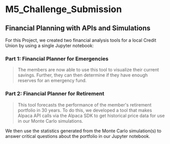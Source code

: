 # **M5_Challenge_Submission**
## **Financial Planning with APIs and Simulations**
For this Project, we created two financial analysis tools for a local Credit Union by using a single Jupyter notebook:
### 
### **Part 1: Financial Planner for Emergencies** 
> The members are now able to use this tool to visualize their current savings. Further, they can then determine if they have enough reserves for an emergency fund.

### **Part 2: Financial Planner for Retirement** 
> This tool forecasts the performance of the member's retirement portfolio in 30 years. To do this, we developed a tool that makes Alpaca API calls via the Alpaca SDK to get historical price data for use in our Monte Carlo simulations.

We then use the statistics generated from the Monte Carlo simulation(s) to answer critical questions about the portfolio in our Jupyter notebook.
